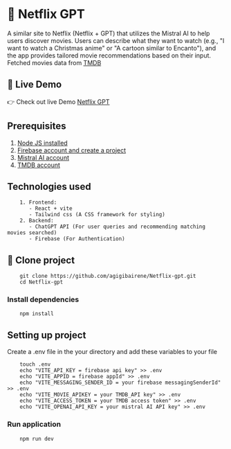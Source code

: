 # 📌 Netflix GPT

A similar site to Netflix (Netflix + GPT) that utilizes the Mistral AI to help users discover movies. Users can describe what they want to watch (e.g., "I want to watch a Christmas anime" or "A cartoon similar to Encanto"), and the app provides tailored movie recommendations based on their input. Fetched movies data from [TMDB](https://www.themoviedb.org/)


## 📌 Live Demo

👉 Check out live Demo [Netflix GPT](https://netflix-gpt-seven-smoky.vercel.app/)


## Prerequisites
1. [Node JS installed](https://nodejs.org/en/download)
2. [Firebase account and create a project](https://firebase.google.com/)
3. [Mistral AI account](https://console.mistral.ai/home)
4. [TMDB account](https://www.themoviedb.org/)



## Technologies used
```
    1. Frontend: 
       - React + vite
       - Tailwind css (A CSS framework for styling)
    2. Backend: 
       - ChatGPT API (For user queries and recommending matching movies searched)
       - Firebase (For Authentication)
```


## 📌 Clone project
```
    git clone https://github.com/agigibairene/Netflix-gpt.git
    cd Netflix-gpt
```

### Install dependencies
```
    npm install
```

## Setting up project
Create a .env file in the your directory and add these variables to your file
```
    touch .env
    echo "VITE_API_KEY = firebase api key" >> .env
    echo "VITE_APPID = firebase appId" >> .env
    echo "VITE_MESSAGING_SENDER_ID = your firebase messagingSenderId" >> .env
    echo "VITE_MOVIE_APIKEY = your TMDB_API key" >> .env
    echo "VITE_ACCESS_TOKEN = your TMDB access token" >> .env
    echo "VITE_OPENAI_API_KEY = your mistral AI API key" >> .env
```


### Run application
```
    npm run dev
```